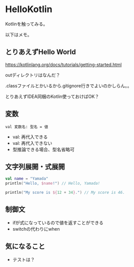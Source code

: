 # HelloKotlin

Kotlinを触ってみる。

以下はメモ。

## とりあえずHello World
https://kotlinlang.org/docs/tutorials/getting-started.html

outディレクトリはなんだ？

.classファイルとかいるから.gitignore行きでよいのかしらん。。

とりあえずIDEA同梱のKotlin使っておけばOK？  

## 変数
`val 変数名: 型名 = 値`

- val: 再代入できる
- val: 再代入できない
- 型推論できる場合、型名省略可

## 文字列展開・式展開
```kt
val name = "Yamada"
println("Hello, $name!") // Hello, Yamada!

println("My score is ${12 + 34}.") // My score is 46.
```

## 制御文

- ifが式になっているので値を返すことができる
- switchの代わりにwhen

## 気になること

- テストは？

